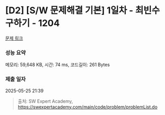 # [D2] [S/W 문제해결 기본] 1일차 - 최빈수 구하기 - 1204 

[문제 링크](https://swexpertacademy.com/main/code/problem/problemDetail.do?contestProbId=AV13zo1KAAACFAYh) 

### 성능 요약

메모리: 59,648 KB, 시간: 74 ms, 코드길이: 261 Bytes

### 제출 일자

2025-05-25 21:39



> 출처: SW Expert Academy, https://swexpertacademy.com/main/code/problem/problemList.do